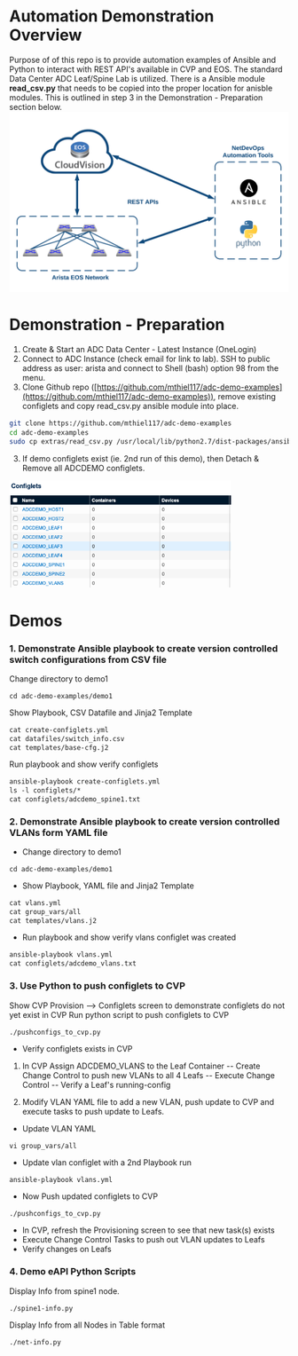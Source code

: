 # Automation Demonstration Overview
Purpose of of this repo is to provide automation examples of Ansible and Python to interact with REST API's available in CVP and EOS.  The standard Data Center ADC Leaf/Spine Lab is utilized.  There is a Ansible module **read_csv.py** that needs to be copied into the proper location for anisble modules.  This is outlined in step 3 in the Demonstration - Preparation section below.  
<img src="adc-demo-examples.png" alt="graphic" width="600"/>

# Demonstration - Preparation
1. Create & Start an ADC Data Center - Latest Instance (OneLogin)
2. Connect to ADC Instance (check email for link to lab).  SSH to public address as user:  arista and connect to Shell (bash) option 98 from the menu.
3. Clone Github repo ([https://github.com/mthiel117/adc-demo-examples](https://github.com/mthiel117/adc-demo-examples)), remove existing configlets and copy read\_csv.py ansible module into place.

```sh
git clone https://github.com/mthiel117/adc-demo-examples
cd adc-demo-examples
sudo cp extras/read_csv.py /usr/local/lib/python2.7/dist-packages/ansible/modules/files/.
```

3.  If demo configlets exist (ie. 2nd run of this demo), then Detach &amp; Remove all ADCDEMO configlets.
<img src="demo-configlets.png" alt="configlets" width="400"/>

 
# Demos

### 1. Demonstrate Ansible playbook to create version controlled switch configurations from CSV file
Change directory to demo1
```
cd adc-demo-examples/demo1
```
Show Playbook, CSV Datafile and Jinja2 Template
```
cat create-configlets.yml
cat datafiles/switch_info.csv
cat templates/base-cfg.j2
```
Run playbook and show verify configlets
```
ansible-playbook create-configlets.yml
ls -l configlets/*
cat configlets/adcdemo_spine1.txt
```

### 2. Demonstrate Ansible playbook to create version controlled VLANs form YAML file
  - Change directory to demo1
```
cd adc-demo-examples/demo1
```
  - Show Playbook, YAML file and Jinja2 Template
```
cat vlans.yml
cat group_vars/all
cat templates/vlans.j2
```
  - Run playbook and show verify vlans configlet was created
```
ansible-playbook vlans.yml
cat configlets/adcdemo_vlans.txt
```


### 3.  Use Python to push configlets to CVP
Show CVP Provision --\> Configlets screen to demonstrate configlets do not yet exist in CVP
Run python script to push configlets to CVP
```
./pushconfigs_to_cvp.py
```
  - Verify configlets exists in CVP

1. In CVP Assign ADCDEMO\_VLANS to the Leaf Container
  -- Create Change Control to push new VLANs to all 4 Leafs
  -- Execute Change Control
  -- Verify a Leaf's running-config

2. Modify VLAN YAML file to add a new VLAN, push update to CVP and execute tasks to push update to Leafs.
  - Update VLAN YAML
```
vi group_vars/all
```
  - Update vlan configlet with a 2nd Playbook run
``` 
ansible-playbook vlans.yml
```
  - Now Push updated configlets to CVP

```
./pushconfigs_to_cvp.py
```
  - In CVP, refresh the Provisioning screen to see that new task(s) exists
  - Execute Change Control Tasks to push out VLAN updates to Leafs
  - Verify changes on Leafs

### 4. Demo eAPI Python Scripts
Display Info from spine1 node.
```
./spine1-info.py
```
Display Info from all Nodes in Table format
```
./net-info.py
```

